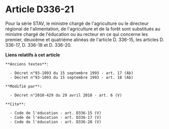 # Article D336-21

Pour la série STAV, le ministre chargé de l'agriculture ou le directeur régional de l'alimentation, de l'agriculture et de la
forêt sont substitués au ministre chargé de l'éducation ou au recteur en ce qui concerne les premier, deuxième et quatrième
alinéas de l'article D. 336-15, les articles D. 336-17, D. 336-18 et D. 336-20.

**Liens relatifs à cet article**

	**Anciens textes**:

	  - Décret n°93-1093 du 15 septembre 1993 - art. 17 (Ab)
	  - Décret n°93-1093 du 15 septembre 1993 - art. 18 (Ab)

	**Modifié par**:

	  - Décret n°2010-429 du 29 avril 2010 - art. 6 (V)

	**Cite**:

	  - Code de l'éducation - art. D336-15 (V)
	  - Code de l'éducation - art. D336-17 (V)
	  - Code de l'éducation - art. D336-20 (V)

